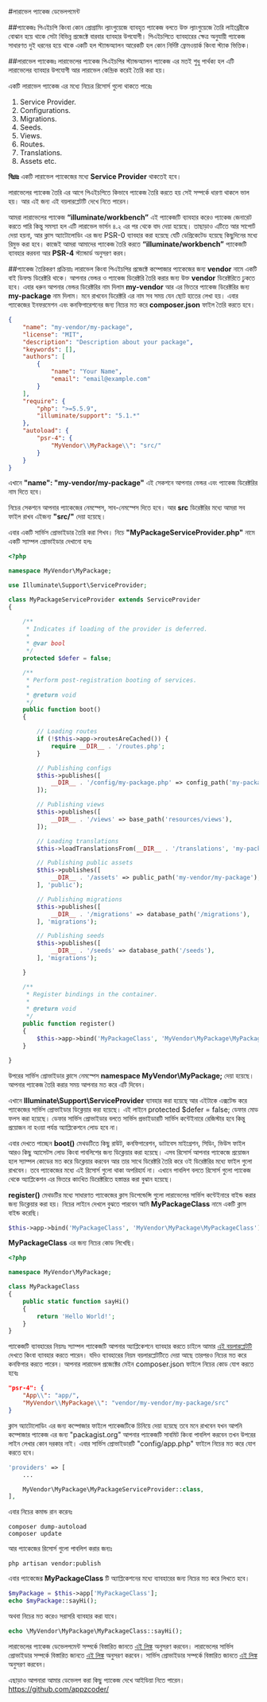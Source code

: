 #লারাভেল প্যাকেজ ডেভেলপমেন্ট

##প্যাকেজঃ
পিএইচপি কিংবা কোন প্রোগ্রামিং ল্যাংগুয়েজে ব্যাবহৃত প্যাকেজ বলতে উক্ত ল্যাংগুয়েজে তৈরি লাইব্রেরীকে বোঝান হয়ে থাকে সেটা বিভিন্ন প্রজেক্টে বারবার ব্যাবহার উপযোগী।
পিএইচপিতে ব্যাবহারের ক্ষেত্র অনুযায়ী প্যাকেজ সাধারণত দুই ধরনের হয়ে থাকে একটি হল স্ট্যান্ডঅ্যালন আরেকটি হল কোন নির্দিষ্ট ফ্রেমওয়ার্ক কিংবা স্ট্যাক ভিত্তিক।

##লারাভেল প্যাকেজঃ
লারাভেলের প্যাকেজ পিএইচপির স্ট্যান্ডঅ্যালন প্যাকেজ এর মতই শুধু পার্থক্য হল এটি লারাভেলের ব্যাবহার উপযোগী আর লারাভেল কেন্দ্রিক করেই তৈরি করা হয়।

একটি লারাভেল প্যাকেজ এর মধ্যে নিচের রিসোর্স গুলো থাকতে পারেঃ

1. Service Provider.
2. Configurations.
3. Migrations.
4. Seeds.
5. Views.
6. Routes.
7. Translations.
8. Assets etc.

**বিঃদ্রঃ** একটি লারাভেল প্যাকেজের মধ্যে **Service Provider** থাকতেই হবে।

লারাভেলের প্যাকেজ তৈরি এর আগে পিএইচপিতে কিভাবে প্যাকেজ তৈরি করতে হয় সেই সম্পর্কে ধারণা থাকলে ভাল হয়। আর এই জন্য এই বয়লারপ্লেটটি দেখে নিতে পারেন।

আমরা লারাভেলের প্যাকেজ **“illuminate/workbench”** এই প্যাকেজটি ব্যাবহার করেও প্যাকেজ জেনারেট করতে পারি কিন্তু সমস্যা হল এটি লারাভেল ভার্সন ৪.২ এর পর থেকে বাদ দেয়া হয়েছে। তাছাড়াও এটিতে আর সাপোর্ট দেয়া হয়না, আর ক্লাস অ্যাটোলোডিং এর জন্য PSR-0 ব্যাবহার করা হয়েছে যেটি ডেপ্রিকেটেড হয়েছে কিছুদিনের মধ্যে রিমুভ করা হবে। কাজেই আমরা আমাদের প্যাকেজ তৈরি করতে **“illuminate/workbench”** প্যাকেজটি ব্যাবহার করবনা আর **PSR-4** স্ট্যান্ডার্ড অনুসরণ করব।

##প্যাকেজ তৈরিকরণ প্রক্রিয়াঃ
লারাভেল কিংবা পিএইচপির প্রজেক্টে কম্পোজার প্যাকেজের জন্য **vendor** নামে একটি বাই ডিফল্ড ডিরেক্টরি থাকে। আপনার ভেন্ডর ও প্যাকেজ ডিরেক্টরি তৈরি করার জন্য উক্ত **vendor** ডিরেক্টরিতে ঢুকতে হবে। এবার ধরুন আপনার ভেন্ডর ডিরেক্টরির নাম দিলাম **my-vendor** আর এর ভিতরে প্যাকেজ ডিরেক্টরির জন্য **my-package** নাম দিলাম। মনে রাখবেন ডিরেক্টরি এর নাম সব সময় যেন ছোট হাতের লেখা হয়।
এবার প্যাকেজের ইনফরমেশন এবং কনফিগারেশনের জন্য নিচের মত করে **composer.json** ফাইল তৈরি করতে হবে।

```JSON
{
    "name": "my-vendor/my-package",
    "license": "MIT",
    "description": "Description about your package",
    "keywords": [],
    "authors": [
        {
            "name": "Your Name",
            "email": "email@example.com"
        }
    ],
    "require": {
        "php": ">=5.5.9",
        "illuminate/support": "5.1.*"
    },
    "autoload": {
        "psr-4": {
            "MyVendor\\MyPackage\\": "src/"
        }
    }
}
```

এখানে **"name": "my-vendor/my-package"** এই সেকশনে আপনার ভেন্ডর এবং প্যাকেজ ডিরেক্টরির নাম দিতে হবে।

নিচের সেকশনে আপনার প্যাকেজের নেমস্পেস, সাব-নেমস্পেস দিতে হবে।
আর **src** ডিরেক্টরির মধ্যে আমরা সব ফাইল রাখব এইজন্য **"src/"** দেয়া হয়েছে।

এবার একটি সার্ভিস প্রোভাইডার তৈরি করা শিখব। নিচে **"MyPackageServiceProvider.php"** নামে একটি স্যাম্পল প্রোভাইডার দেখানো হলঃ

```php
<?php

namespace MyVendor\MyPackage;

use Illuminate\Support\ServiceProvider;

class MyPackageServiceProvider extends ServiceProvider
{

    /**
     * Indicates if loading of the provider is deferred.
     *
     * @var bool
     */
    protected $defer = false;

    /**
     * Perform post-registration booting of services.
     *
     * @return void
     */
    public function boot()
    {

        // Loading routes
        if (!$this->app->routesAreCached()) {
            require __DIR__ . '/routes.php';
        }

        // Publishing configs
        $this->publishes([
            __DIR__ . '/config/my-package.php' => config_path('my-package.php'),
        ]);

        // Publishing views
        $this->publishes([
            __DIR__ . '/views' => base_path('resources/views'),
        ]);

        // Loading translations
        $this->loadTranslationsFrom(__DIR__ . '/translations', 'my-package');

        // Publishing public assets
        $this->publishes([
            __DIR__ . '/assets' => public_path('my-vendor/my-package'),
        ], 'public');

        // Publishing migrations
        $this->publishes([
            __DIR__ . '/migrations' => database_path('/migrations'),
        ], 'migrations');

        // Publishing seeds
        $this->publishes([
            __DIR__ . '/seeds' => database_path('/seeds'),
        ], 'migrations');

    }

    /**
     * Register bindings in the container.
     *
     * @return void
     */
    public function register()
    {
        $this->app->bind('MyPackageClass', 'MyVendor\MyPackage\MyPackageClass');
    }

}
```

উপরের সার্ভিস প্রোভাইডার ক্লাসে নেমস্পেস **namespace MyVendor\MyPackage;** দেয়া হয়েছে।
আপনার প্যাকেজ তৈরি করার সময় আপনার মত করে এটি দিবেন।

এখানে **Illuminate\Support\ServiceProvider** ব্যাবহার করা হয়েছে আর এইটাকে এক্সটেন্ড করে প্যাকেজের সার্ভিস প্রোভাইডার ডিক্লেয়ার করা হয়েছে।
এই লাইনে protected $defer = false; ডেফার মোড ফলস করা হয়েছে।
ডেফার সার্ভিস প্রোভাইডার বলতে সার্ভিস প্রভাইডারটি সার্ভিস কন্টেইনারে রেজিস্টার হবে কিন্তু প্রয়োজন না হওয়া পর্যন্ত অ্যাপ্লিকেশনে লোড হবে না।

এবার দেখতে পাচ্ছেন **boot()** মেথডটিতে কিছু রাউট, কনফিগারেশন, ডাটাবেস মাইগ্রেশন, সিডিং, ভিউস ফাইল আরও কিছু অ্যাসেটস লোড কিংবা পাবলিশের জন্য ডিক্লেয়ার করা হয়েছে। এসব রিসোর্স আপনার প্যাকেজে প্রয়োজন হলে স্যাম্পল কোডের মত করে ডিক্লেয়ার করবেন আর তার সাথে ডিরেক্টরি তৈরি করে ওই ডিরেক্টরির মধ্যে ফাইল গুলো রাখবেন। তবে প্যাকেজের মধ্যে এই রিসোর্স গুলো থাকা অপরিহার্য না। এখানে পাবলিশ বলতে রিসোর্স গুলো প্যাকেজ থেকে অ্যাপ্লিকেশন এর ভিতরে কাংখিত ডিরেক্টরিতে হস্তান্তর করা বুঝান হয়েছে।

**register()** মেথডটির মধ্যে সাধারণত প্যাকেজের ক্লাস ডিপেন্ডেন্সি গুলো লারাভেলের সার্ভিস কন্টেইনারে বাইন্ড করার জন্য ডিক্লেয়ার করা হয়।
নিচের লাইনে দেখলে বুঝতে পারবেন আমি **MyPackageClass** নামে একটি ক্লাস বাইন্ড করেছি।

```php
$this->app->bind('MyPackageClass', 'MyVendor\MyPackage\MyPackageClass');
```

**MyPackageClass** এর জন্য নিচের কোড লিখেছি।

```php
<?php

namespace MyVendor\MyPackage;

class MyPackageClass
{
    public static function sayHi()
    {
        return 'Hello World!';
    }
}
```

প্যাকেজটি ব্যাবহারের নিয়মঃ স্যাম্পল প্যাকেজটি আপনার অ্যাপ্লিকেশনে ব্যাবহার করতে চাইলে আমার [এই বয়লারপ্লেটটি](https://github.com/sohelamin/laravel-package-boilerplate) দেখতে কিংবা ব্যাবহার করতে পারেন।
যদিও ব্যাবহারের নিয়ম বয়লারপ্লেটটিতে দেয়া আছে তারপরও নিচের মত করে কনফিগার করতে পারেন।
আপনার লারাভেল প্রজেক্টের মেইন composer.json ফাইলে নিচের কোড যোগ করতে হবেঃ

```JSON
"psr-4": {
    "App\\": "app/",
    "MyVendor\\MyPackage\\": "vendor/my-vendor/my-package/src"
}
```

ক্লাস অ্যাটোলোডিং এর জন্য কম্পোজার ফাইলে প্যাকেজটিকে চিনিয়ে দেয়া হয়েছে তবে মনে রাখবেন যখন আপনি কম্পোজার প্যাকেজ এর জন্য "packagist.org" আপনার প্যাকেজটি সাবমিট কিংবা পাবলিশ করবেন তখন উপরের লাইন লেখার কোন দরকার নাই।
এবার সার্ভিস প্রোভাইডারটি "config/app.php" ফাইলে নিচের মত করে যোগ করতে হবে।

```php
'providers' => [
    ...

    MyVendor\MyPackage\MyPackageServiceProvider::class,
],
```

এবার নিচের কমান্ড রান করেনঃ

```
composer dump-autoload
composer update
```

আর প্যাকেজের রিসোর্স গুলো পাবলিশ করার জন্যঃ

```
php artisan vendor:publish
```

এবার প্যাকেজের **MyPackageClass** টি অ্যাপ্লিকেশনের মধ্যে ব্যাবহারের জন্য নিচের মত করে লিখতে হবে।

```php
$myPackage = $this->app['MyPackageClass'];
echo $myPackage::sayHi();
```

অথবা নিচের মত করেও সরাসরি ব্যাবহার করা যাবে।

```php
echo \MyVendor\MyPackage\MyPackageClass::sayHi();
```

লারাভেলের প্যাকেজ ডেভেলপমেন্ট সম্পর্কে বিস্তারিত জানতে [এই লিঙ্ক](http://laravel.com/docs/5.1/packages) অনুসরণ করবেন।
লারাভেলের সার্ভিস প্রোভাইডার সম্পর্কে বিস্তারিত জানতে [এই লিঙ্ক](http://laravel.com/docs/5.1/providers) অনুসরণ করবেন।
সার্ভিস প্রোভাইডার সম্পর্কে বিস্তারিত জানতে [এই লিঙ্ক](http://laravel.com/docs/5.1/container) অনুসরণ করবেন।

এছাড়াও আপনারা আমার ডেভেলপ করা কিছু প্যাকেজ দেখে আইডিয়া নিতে পারেন।
https://github.com/appzcoder/